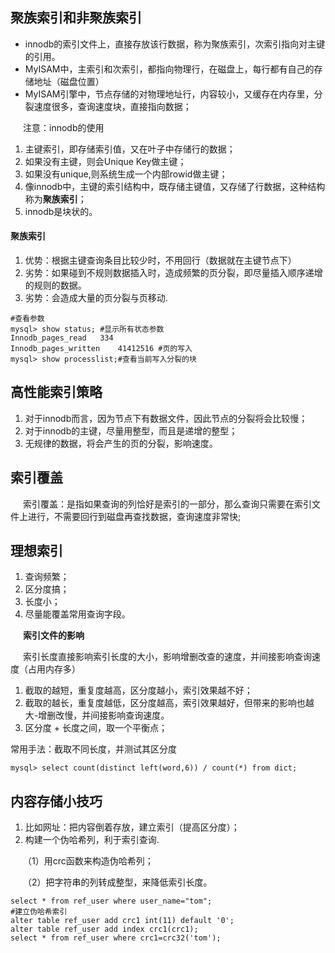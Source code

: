 ## 聚族索引和非聚族索引
- innodb的索引文件上，直接存放该行数据，称为聚族索引，次索引指向对主键的引用。
- MyISAM中，主索引和次索引，都指向物理行，在磁盘上，每行都有自己的存储地址（磁盘位置）
- MyISAM引擎中，节点存储的对物理地址行，内容较小，又缓存在内存里，分裂速度很多，查询速度块，直接指向数据；

<p style="text-indent:20px;">注意：innodb的使用</p>

1. 主键索引，即存储索引值，又在叶子中存储行的数据；
2. 如果没有主键，则会Unique Key做主键；
3. 如果没有unique,则系统生成一个内部rowid做主键；
4. 像innodb中，主键的索引结构中，既存储主键值，又存储了行数据，这种结构称为**聚族索引**；
5. innodb是块状的。

#### 聚族索引
1. 优势：根据主键查询条目比较少时，不用回行（数据就在主键节点下）
2. 劣势：如果碰到不规则数据插入时，造成频繁的页分裂，即尽量插入顺序递增的规则的数据。
3. 劣势：会造成大量的页分裂与页移动.
```mysql
#查看参数
mysql> show status; #显示所有状态参数
Innodb_pages_read	334
Innodb_pages_written	41412516 #页的写入
mysql> show processlist;#查看当前写入分裂的块
```
## 高性能索引策略
1. 对于innodb而言，因为节点下有数据文件，因此节点的分裂将会比较慢；
2. 对于innodb的主键，尽量用整型，而且是递增的整型；
3. 无规律的数据，将会产生的页的分裂，影响速度。

## 索引覆盖
<p style="text-indent:20px;">
    索引覆盖：是指如果查询的列恰好是索引的一部分，那么查询只需要在索引文件上进行，不需要回行到磁盘再查找数据，查询速度非常快;
</p>

## 理想索引
1. 查询频繁；
2. 区分度搞；
3. 长度小；
4. 尽量能覆盖常用查询字段。

<p style="text-indent:20px;font-weight:bold;">索引文件的影响</p>
<p style="text-indent:20px;">索引长度直接影响索引长度的大小，影响增删改查的速度，并间接影响查询速度（占用内存多）</p>

1. 截取的越短，重复度越高，区分度越小，索引效果越不好；
2. 截取的越长，重复度越低，区分度越高，索引效果越好，但带来的影响也越大-增删改慢，并间接影响查询速度。
3. 区分度 + 长度之间，取一个平衡点；

<p>常用手法：截取不同长度，并测试其区分度</p>

```mysql
mysql> select count(distinct left(word,6)) / count(*) from dict;
```
## 内容存储小技巧
1. 比如网址：把内容倒着存放，建立索引（提高区分度）；
2. 构建一个伪哈希列，利于索引查询.
<p style="text-indent:20px;">（1）用crc函数来构造伪哈希列；</p>
<p style="text-indent:20px;">（2）把字符串的列转成整型，来降低索引长度。</p>

```mysql
select * from ref_user where user_name="tom";
#建立伪哈希索引
alter table ref_user add crc1 int(11) default '0';
alter table ref_user add index crc1(crc1);
select * from ref_user where crc1=crc32('tom');
```



